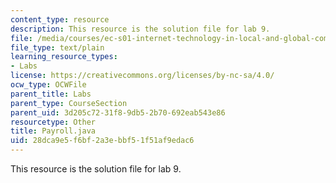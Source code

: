 ```yaml
---
content_type: resource
description: This resource is the solution file for lab 9.
file: /media/courses/ec-s01-internet-technology-in-local-and-global-communities-spring-2005-summer-2005/28dca9e5f6bf2a3ebbf51f51af9edac6_Payroll.java
file_type: text/plain
learning_resource_types:
- Labs
license: https://creativecommons.org/licenses/by-nc-sa/4.0/
ocw_type: OCWFile
parent_title: Labs
parent_type: CourseSection
parent_uid: 3d205c72-31f8-9db5-2b70-692eab543e86
resourcetype: Other
title: Payroll.java
uid: 28dca9e5-f6bf-2a3e-bbf5-1f51af9edac6
---
```

This resource is the solution file for lab 9.